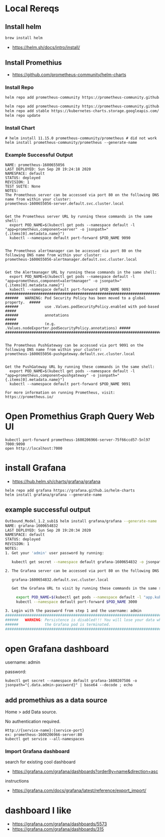 # Local Rereqs
## Install helm
```bash
brew install helm
```
- https://helm.sh/docs/intro/install/

## Install Promethius
- https://github.com/prometheus-community/helm-charts

### Install Repo
```bash
helm repo add prometheus-community https://prometheus-community.github.io/helm-charts
```
```bash
helm repo add prometheus-community https://prometheus-community.github.io/helm-charts
helm repo add stable https://kubernetes-charts.storage.googleapis.com/
helm repo update
```

### Install Chart
```
# helm install 11.15.0 prometheus-community/prometheus # did not work
helm install prometheus-community/prometheus --generate-name
```

### Example Successful Output
```
NAME: prometheus-1600655056
LAST DEPLOYED: Sun Sep 20 19:24:18 2020
NAMESPACE: default
STATUS: deployed
REVISION: 1
TEST SUITE: None
NOTES:
The Prometheus server can be accessed via port 80 on the following DNS name from within your cluster:
prometheus-1600655056-server.default.svc.cluster.local


Get the Prometheus server URL by running these commands in the same shell:
  export POD_NAME=$(kubectl get pods --namespace default -l "app=prometheus,component=server" -o jsonpath="{.items[0].metadata.name}")
  kubectl --namespace default port-forward $POD_NAME 9090


The Prometheus alertmanager can be accessed via port 80 on the following DNS name from within your cluster:
prometheus-1600655056-alertmanager.default.svc.cluster.local


Get the Alertmanager URL by running these commands in the same shell:
  export POD_NAME=$(kubectl get pods --namespace default -l "app=prometheus,component=alertmanager" -o jsonpath="{.items[0].metadata.name}")
  kubectl --namespace default port-forward $POD_NAME 9093
#################################################################################
######   WARNING: Pod Security Policy has been moved to a global property.  #####
######            use .Values.podSecurityPolicy.enabled with pod-based      #####
######            annotations                                               #####
######            (e.g. .Values.nodeExporter.podSecurityPolicy.annotations) #####
#################################################################################


The Prometheus PushGateway can be accessed via port 9091 on the following DNS name from within your cluster:
prometheus-1600655056-pushgateway.default.svc.cluster.local


Get the PushGateway URL by running these commands in the same shell:
  export POD_NAME=$(kubectl get pods --namespace default -l "app=prometheus,component=pushgateway" -o jsonpath="{.items[0].metadata.name}")
  kubectl --namespace default port-forward $POD_NAME 9091

For more information on running Prometheus, visit:
https://prometheus.io/
```

# Open Promethius Graph Query Web UI
```
kubectl port-forward prometheus-1600206966-server-75f66ccd57-5nl97 7000:9090
open http://localhost:7000
```

# install Grafana
- https://hub.helm.sh/charts/grafana/grafana

```
helm repo add grafana https://grafana.github.io/helm-charts
helm install grafana/grafana --generate-name
```
## example successful output
```bash
Outbound_Model_1.2_sub1$ helm install grafana/grafana --generate-name
NAME: grafana-1600654832
LAST DEPLOYED: Sun Sep 20 19:20:34 2020
NAMESPACE: default
STATUS: deployed
REVISION: 1
NOTES:
1. Get your 'admin' user password by running:

   kubectl get secret --namespace default grafana-1600654832 -o jsonpath="{.data.admin-password}" | base64 --decode ; echo

2. The Grafana server can be accessed via port 80 on the following DNS name from within your cluster:

   grafana-1600654832.default.svc.cluster.local

   Get the Grafana URL to visit by running these commands in the same shell:

     export POD_NAME=$(kubectl get pods --namespace default -l "app.kubernetes.io/name=grafana,app.kubernetes.io/instance=grafana-1600654832" -o jsonpath="{.items[0].metadata.name}")
     kubectl --namespace default port-forward $POD_NAME 3000

3. Login with the password from step 1 and the username: admin
#################################################################################
######   WARNING: Persistence is disabled!!! You will lose your data when   #####
######            the Grafana pod is terminated.                            #####
#################################################################################
```

# open Grafana dashboard
username: admin

password: 
```
kubectl get secret --namespace default grafana-1600207586 -o jsonpath="{.data.admin-password}" | base64 --decode ; echo
```

## add promethius as a data source
Home > add Data source.

No authentication required.
    
    Http://{service-name}:{service-port}
    ex: prometheus-1600206966-server:80
    kubectl get service --all-namespaces

### Import Grafana dashboard
search for existing cool dashboard
- https://grafana.com/grafana/dashboards?orderBy=name&direction=asc

instructions
- https://grafana.com/docs/grafana/latest/reference/export_import/

# dashboard I like
- https://grafana.com/grafana/dashboards/5573
- https://grafana.com/grafana/dashboards/315 